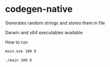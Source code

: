# codegen-native

Generates random strings and stores them in file

Darwin and x64 executables available

How to run 
```bash
main.exe 100 6

./main 100 6
```
